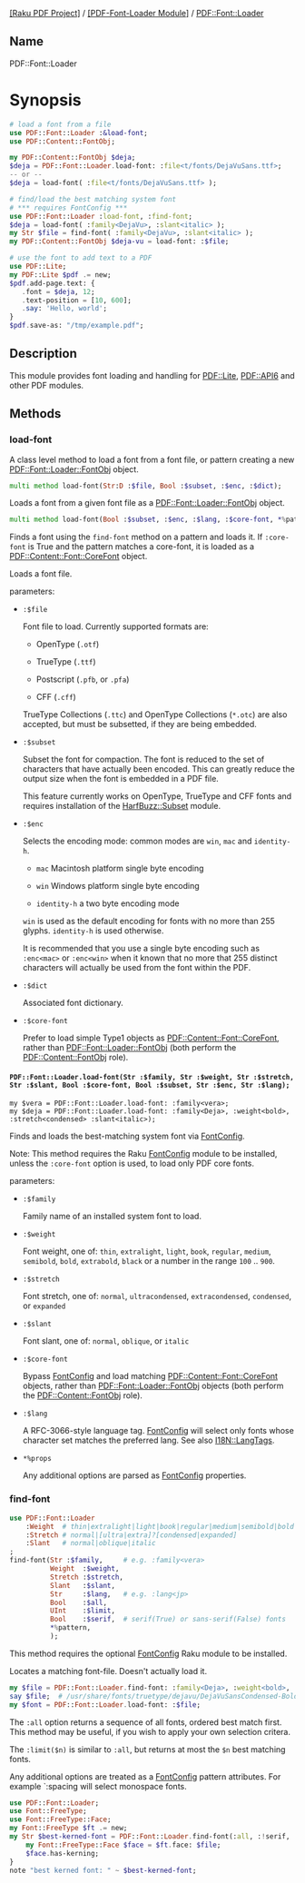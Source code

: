 [[Raku PDF Project]](https://pdf-raku.github.io)
 / [[PDF-Font-Loader Module]](https://pdf-raku.github.io/PDF-Font-Loader-raku)
 / [PDF::Font::Loader](https://pdf-raku.github.io/PDF-Font-Loader-raku/PDF/Font/Loader)

Name
----

PDF::Font::Loader

Synopsis
========

```raku
# load a font from a file
use PDF::Font::Loader :&load-font;
use PDF::Content::FontObj;

my PDF::Content::FontObj $deja;
$deja = PDF::Font::Loader.load-font: :file<t/fonts/DejaVuSans.ttf>;
-- or --
$deja = load-font( :file<t/fonts/DejaVuSans.ttf> );

# find/load the best matching system font
# *** requires FontConfig ***
use PDF::Font::Loader :load-font, :find-font;
$deja = load-font( :family<DejaVu>, :slant<italic> );
my Str $file = find-font( :family<DejaVu>, :slant<italic> );
my PDF::Content::FontObj $deja-vu = load-font: :$file;

# use the font to add text to a PDF
use PDF::Lite;
my PDF::Lite $pdf .= new;
$pdf.add-page.text: {
   .font = $deja, 12;
   .text-position = [10, 600];
   .say: 'Hello, world';
}
$pdf.save-as: "/tmp/example.pdf";
```

Description
-----------

This module provides font loading and handling for [PDF::Lite](https://pdf-raku.github.io/PDF-Lite-raku), [PDF::API6](https://pdf-raku.github.io/PDF-API6) and other PDF modules.

Methods
-------

### load-font

A class level method to load a font from a font file, or pattern creating a new [PDF::Font::Loader::FontObj](https://pdf-raku.github.io/PDF-Font-Loader-raku/PDF/Font/Loader/FontObj) object.

```raku
multi method load-font(Str:D :$file, Bool :$subset, :$enc, :$dict);
```

Loads a font from a given font file as a [PDF::Font::Loader::FontObj](https://pdf-raku.github.io/PDF-Font-Loader-raku/PDF/Font/Loader/FontObj) object.

```raku
multi method load-font(Bool :$subset, :$enc, :$lang, :$core-font, *%patt);
```

Finds a font using the `find-font` method on a pattern and loads it. If `:core-font` is True and the pattern matches a core-font, it is loaded as a [PDF::Content::Font::CoreFont](https://pdf-raku.github.io/PDF-Content-raku/PDF/Content/Font/CoreFont) object.

Loads a font file.

parameters:

  * `:$file`

    Font file to load. Currently supported formats are:

      * OpenType (`.otf`)

      * TrueType (`.ttf`)

      * Postscript (`.pfb`, or `.pfa`)

      * CFF (`.cff`)

    TrueType Collections (`.ttc`) and OpenType Collections (`*.otc`) are also accepted, but must be subsetted, if they are being embedded.

  * `:$subset`

    Subset the font for compaction. The font is reduced to the set of characters that have actually been encoded. This can greatly reduce the output size when the font is embedded in a PDF file.

    This feature currently works on OpenType, TrueType and CFF fonts and requires installation of the [HarfBuzz::Subset](https://harfbuzz-raku.github.io/HarfBuzz-Subset-raku/HarfBuzz/Subset) module.

  * `:$enc`

    Selects the encoding mode: common modes are `win`, `mac` and `identity-h`.

      * `mac` Macintosh platform single byte encoding

      * `win` Windows platform single byte encoding

      * `identity-h` a two byte encoding mode

    `win` is used as the default encoding for fonts with no more than 255 glyphs. `identity-h` is used otherwise.

    It is recommended that you use a single byte encoding such as `:enc<mac>` or `:enc<win>` when it known that no more that 255 distinct characters will actually be used from the font within the PDF.

  * `:$dict`

    Associated font dictionary.

  * `:$core-font`

    Prefer to load simple Type1 objects as [PDF::Content::Font::CoreFont](https://pdf-raku.github.io/PDF-Content-raku/PDF/Content/Font/CoreFont), rather than [PDF::Font::Loader::FontObj](https://pdf-raku.github.io/PDF-Font-Loader-raku/PDF/Font/Loader/FontObj) (both perform the [PDF::Content::FontObj](https://pdf-raku.github.io/PDF-Content-raku/PDF/Content/FontObj) role).

#### `PDF::Font::Loader.load-font(Str :$family, Str :$weight, Str :$stretch, Str :$slant, Bool :$core-font, Bool :$subset, Str :$enc, Str :$lang);`

    my $vera = PDF::Font::Loader.load-font: :family<vera>;
    my $deja = PDF::Font::Loader.load-font: :family<Deja>, :weight<bold>, :stretch<condensed> :slant<italic>);

Finds and loads the best-matching system font via [FontConfig](https://pdf-raku.github.io/FontConfig-raku/FontConfig).

Note: This method requires the Raku [FontConfig](https://pdf-raku.github.io/FontConfig-raku/FontConfig) module to be installed, unless the `:core-font` option is used, to load only PDF core fonts.

parameters:

  * `:$family`

    Family name of an installed system font to load.

  * `:$weight`

    Font weight, one of: `thin`, `extralight`, `light`, `book`, `regular`, `medium`, `semibold`, `bold`, `extrabold`, `black` or a number in the range `100` .. `900`.

  * `:$stretch`

    Font stretch, one of: `normal`, `ultracondensed`, `extracondensed`, `condensed`, or `expanded`

  * `:$slant`

    Font slant, one of: `normal`, `oblique`, or `italic`

  * `:$core-font`

    Bypass [FontConfig](https://pdf-raku.github.io/FontConfig-raku/FontConfig) and load matching [PDF::Content::Font::CoreFont](https://pdf-raku.github.io/PDF-Content-raku/PDF/Content/Font/CoreFont) objects, rather than [PDF::Font::Loader::FontObj](https://pdf-raku.github.io/PDF-Font-Loader-raku/PDF/Font/Loader/FontObj) objects (both perform the [PDF::Content::FontObj](https://pdf-raku.github.io/PDF-Content-raku/PDF/Content/FontObj) role).

  * `:$lang`

    A RFC-3066-style language tag. [FontConfig](https://pdf-raku.github.io/FontConfig-raku/FontConfig) will select only fonts whose character set matches the preferred lang. See also [I18N::LangTags](https://modules.raku.org/dist/I18N::LangTags:cpan:UFOBAT).

  * `*%props`

    Any additional options are parsed as [FontConfig](https://pdf-raku.github.io/FontConfig-raku/FontConfig) properties.

### find-font

```raku
use PDF::Font::Loader
    :Weight  # thin|extralight|light|book|regular|medium|semibold|bold|extrabold|black|100..900
    :Stretch # normal|[ultra|extra]?[condensed|expanded]
    :Slant   # normal|oblique|italic
;
find-font(Str :$family,     # e.g. :family<vera>
          Weight  :$weight,
          Stretch :$stretch,
          Slant   :$slant,
          Str     :$lang,   # e.g. :lang<jp>
          Bool    :$all,
          UInt    :$limit,
          Bool    :$serif,  # serif(True) or sans-serif(False) fonts
          *%pattern,
          );
```

This method requires the optional [FontConfig](https://pdf-raku.github.io/FontConfig-raku/FontConfig) Raku module to be installed.

Locates a matching font-file. Doesn't actually load it.

```raku
my $file = PDF::Font::Loader.find-font: :family<Deja>, :weight<bold>, :width<condensed>, :slant<italic>, :lang<en>;
say $file;  # /usr/share/fonts/truetype/dejavu/DejaVuSansCondensed-BoldOblique.ttf
my $font = PDF::Font::Loader.load-font: :$file;
```

The `:all` option returns a sequence of all fonts, ordered best match first. This method may be useful, if you wish to apply your own selection critera.

The `:limit($n)` is similar to `:all`, but returns at most the `$n` best matching fonts.

Any additional options are treated as a [FontConfig](https://pdf-raku.github.io/FontConfig-raku/FontConfig) pattern attributes. For example `:spacing<mono> will select monospace fonts.

```raku
use PDF::Font::Loader;
use Font::FreeType;
use Font::FreeType::Face;
my Font::FreeType $ft .= new;
my Str $best-kerned-font = PDF::Font::Loader.find-font(:all, :!serif, :weight<bold>,).first: -> $file {
    my Font::FreeType::Face $face = $ft.face: $file;
    $face.has-kerning;
}
note "best kerned font: " ~ $best-kerned-font;
```

